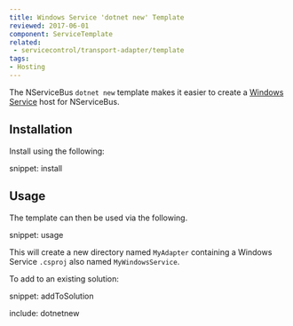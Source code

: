 ```yaml
---
title: Windows Service 'dotnet new' Template
reviewed: 2017-06-01
component: ServiceTemplate
related:
 - servicecontrol/transport-adapter/template
tags:
- Hosting
---
```


The NServiceBus `dotnet new` template makes it easier to create a [Windows Service](https://docs.microsoft.com/en-us/dotnet/framework/windows-services/introduction-to-windows-service-applications) host for NServiceBus.


## Installation

Install using the following:

snippet: install


## Usage

The template can then be used via the following.

snippet: usage

This will create a new directory named `MyAdapter` containing a Windows Service `.csproj` also named `MyWindowsService`.

To add to an existing solution:

snippet: addToSolution

include: dotnetnew
